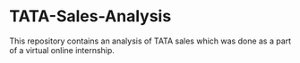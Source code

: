 # TATA-Sales-Analysis
This repository contains an analysis of TATA sales which was done as a part of a virtual online internship.
